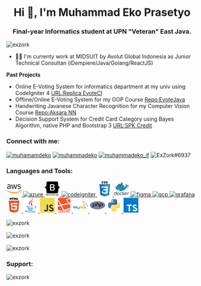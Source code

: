 <h1 align="center">Hi 👋, I'm Muhammad Eko Prasetyo</h1>
<h3 align="center">Final-year Informatics student at UPN "Veteran" East Java.</h3>

<p align="left"> <img src="https://komarev.com/ghpvc/?username=exzork&label=Profile%20views&color=0e75b6&style=flat" alt="exzork" /> </p>

- 👨‍💻 I'm currenty work at MIDSUIT by Avolut Global Indonesia as Junior Technical Consultan (iDempiere/Java/Golang/ReactJS)

**Past Projects**
- Online E-Voting System for informatics department at my univ using CodeIgniter 4 [URL:Replica EvoteCI](https://evoteci.exzork.me)
- Offline/Online E-Voting System for my OOP Course [Repo:EvoteJava](https://github.com/exzork/EvoteJava)
- Handwriting Javanese Character Recognition for my Computer Vision Course [Repo:Aksara NN](https://github.com/exzork/aksara_nn)
- Decision Support System for Credit Card Category using Bayes Algorithm, native PHP and Bootstrap 3 [URL:SPK Credit](https://spk-credit.exzork.me)

<h3 align="left">Connect with me:</h3>
<p align="left">
<a href="https://linkedin.com/in/muhamamdeko" target="_blank"><img align="center" src="https://raw.githubusercontent.com/rahuldkjain/github-profile-readme-generator/master/src/images/icons/Social/linked-in-alt.svg" alt="muhamamdeko" height="30" width="40" /></a>
<a href="https://kaggle.com/muhammadeko" target="_blank"><img align="center" src="https://raw.githubusercontent.com/rahuldkjain/github-profile-readme-generator/master/src/images/icons/Social/kaggle.svg" alt="muhammadeko" height="30" width="40" /></a>
<a href="https://www.hackerrank.com/muhammadeko_if" target="_blank"><img align="center" src="https://raw.githubusercontent.com/rahuldkjain/github-profile-readme-generator/master/src/images/icons/Social/hackerrank.svg" alt="muhammadeko_if" height="30" width="40" /></a>
<img align="center" src="https://dcbadge.vercel.app/api/shield/291231194723647499?theme=discord" alt="ExZork#6937"/>
</p>


<h3 align="left">Languages and Tools:</h3>
<p align="left"> <a href="https://aws.amazon.com" target="_blank" rel="noreferrer"> <img src="https://raw.githubusercontent.com/devicons/devicon/master/icons/amazonwebservices/amazonwebservices-original-wordmark.svg" alt="aws" width="40" height="40"/> </a> <a href="https://azure.microsoft.com/en-in/" target="_blank" rel="noreferrer"> <img src="https://www.vectorlogo.zone/logos/microsoft_azure/microsoft_azure-icon.svg" alt="azure" width="40" height="40"/> </a> <a href="https://getbootstrap.com" target="_blank" rel="noreferrer"> <img src="https://raw.githubusercontent.com/devicons/devicon/master/icons/bootstrap/bootstrap-plain-wordmark.svg" alt="bootstrap" width="40" height="40"/> </a> <a href="https://codeigniter.com" target="_blank" rel="noreferrer"> <img src="https://cdn.worldvectorlogo.com/logos/codeigniter.svg" alt="codeigniter" width="40" height="40"/> </a> <a href="https://www.w3schools.com/css/" target="_blank" rel="noreferrer"> <img src="https://raw.githubusercontent.com/devicons/devicon/master/icons/css3/css3-original-wordmark.svg" alt="css3" width="40" height="40"/> </a> <a href="https://www.docker.com/" target="_blank" rel="noreferrer"> <img src="https://raw.githubusercontent.com/devicons/devicon/master/icons/docker/docker-original-wordmark.svg" alt="docker" width="40" height="40"/> </a> <a href="https://www.figma.com/" target="_blank" rel="noreferrer"> <img src="https://www.vectorlogo.zone/logos/figma/figma-icon.svg" alt="figma" width="40" height="40"/> </a> <a href="https://cloud.google.com" target="_blank" rel="noreferrer"> <img src="https://www.vectorlogo.zone/logos/google_cloud/google_cloud-icon.svg" alt="gcp" width="40" height="40"/> </a> <a href="https://grafana.com" target="_blank" rel="noreferrer"> <img src="https://www.vectorlogo.zone/logos/grafana/grafana-icon.svg" alt="grafana" width="40" height="40"/> </a> <a href="https://www.w3.org/html/" target="_blank" rel="noreferrer"> <img src="https://raw.githubusercontent.com/devicons/devicon/master/icons/html5/html5-original-wordmark.svg" alt="html5" width="40" height="40"/> </a> <a href="https://www.java.com" target="_blank" rel="noreferrer"> <img src="https://raw.githubusercontent.com/devicons/devicon/master/icons/java/java-original.svg" alt="java" width="40" height="40"/> </a> <a href="https://developer.mozilla.org/en-US/docs/Web/JavaScript" target="_blank" rel="noreferrer"> <img src="https://raw.githubusercontent.com/devicons/devicon/master/icons/javascript/javascript-original.svg" alt="javascript" width="40" height="40"/> </a> <a href="https://laravel.com/" target="_blank" rel="noreferrer"> <img src="https://raw.githubusercontent.com/devicons/devicon/master/icons/laravel/laravel-plain-wordmark.svg" alt="laravel" width="40" height="40"/> </a> <a href="https://www.mysql.com/" target="_blank" rel="noreferrer"> <img src="https://raw.githubusercontent.com/devicons/devicon/master/icons/mysql/mysql-original-wordmark.svg" alt="mysql" width="40" height="40"/> </a> <a href="https://www.php.net" target="_blank" rel="noreferrer"> <img src="https://raw.githubusercontent.com/devicons/devicon/master/icons/php/php-original.svg" alt="php" width="40" height="40"/> </a> <a href="https://www.python.org" target="_blank" rel="noreferrer"> <img src="https://raw.githubusercontent.com/devicons/devicon/master/icons/python/python-original.svg" alt="python" width="40" height="40"/> </a>
<a href="https://www.typescriptlang.org" target="_blank" rel="noreferrer"> <img src="https://raw.githubusercontent.com/devicons/devicon/master/icons/typescript/typescript-plain.svg" alt="typescript" width="40" height="40"/> </a>
</p>


<p><img align="center" src="https://github-readme-stats.vercel.app/api/top-langs?username=exzork&show_icons=true&locale=en&layout=compact&range=all_time" alt="exzork" /></p>

<p><img align="center" src="https://github-readme-stats.vercel.app/api?username=exzork&show_icons=true&locale=en&range=all_time" alt="exzork" /></p>

<p><img align="center" src="https://github-readme-streak-stats.herokuapp.com/?user=exzork&" alt="exzork" /></p>


<h3 align="left">Support:</h3>
<p><a href="https://ko-fi.com/exzork"> <img align="left" src="https://cdn.ko-fi.com/cdn/kofi3.png?v=3" height="50" width="210" alt="exzork" /></a></p><br><br>
<!--
**exzork/exzork** is a ✨ _special_ ✨ repository because its `README.md` (this file) appears on your GitHub profile.

Here are some ideas to get you started:

- 🔭 I’m currently working on ...
- 🌱 I’m currently learning ...
- 👯 I’m looking to collaborate on ...
- 🤔 I’m looking for help with ...
- 💬 Ask me about ...
- 📫 How to reach me: ...
- 😄 Pronouns: ...
- ⚡ Fun fact: ...
-->
